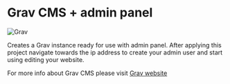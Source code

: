 # Grav CMS + admin panel
![Grav](https://github.com/MrKhalidJ/IaC/blob/main/4.grav_cms_with_admin/grav-logo.png)

Creates a Grav instance ready for use with admin panel. After applying this project navigate towards the ip address to create your admin user and start using editing your website.

For more info about Grav CMS please visit [Grav website](https://getgrav.org)
